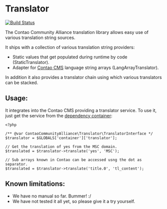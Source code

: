 Translator
==========
[![Build Status](https://github.com/contao-community-alliance/translator/actions/workflows/diagnostics.yml/badge.svg)](https://github.com/contao-community-alliance/translator/actions)

The Contao Community Alliance translation library allows easy use of various translation string sources.

It ships with a collection of various translation string providers:

* Static values that get populated during runtime by code (StaticTranslator).
* Adapter for [Contao CMS](https://github.com/contao/core) language string arrays (LangArrayTranslator).

In addition it also provides a translator chain using which various translators can be stacked.

Usage:
------

It integrates into the Contao CMS providing a translator service. To use it, just get the service from the 
[dependency container](https://github.com/contao-community-alliance/dependency-container):

```
<?php

/** @var ContaoCommunityAlliance\Translator\TranslatorInterface */
$translator = $GLOBALS['container']['translator'];

// Get the translation of yes from the MSC domain.
$translated = $translator->translate('yes', 'MSC');

// Sub arrays known in Contao can be accessed usng the dot as separator.
$translated = $translator->translate('title.0', 'tl_content');  
```

Known limitations:
------------------

* We have no manual so far. Bummer! :/
* We have not tested it all yet, so please give it a try yourself.
